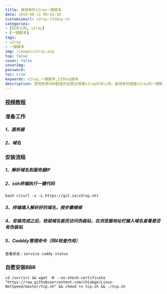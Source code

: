 ```yaml
---
title: 最简单的v2ray一键脚本
date: 2019-08-11 08:43:10
customizeurl: v2ray-233boy-sh
categories:
- [科学上网, v2ray]
- [一键脚本]
tags:
- v2ray
- 一键脚本
img: /images/v2ray.png
top: false
cover: false
coverImg: 
password: 
toc: true
keywords: v2ray,一键脚本,233boy脚本
description: 使用免费300额度的谷歌云搭建v2ray科学上网，最简单的搭建v2ray的一键脚本
---
```


### [视频教程](https://www.youtube.com/watch?v=aoMiqynu3fU)

### 准备工作

##### 1、服务器	

##### 2、域名

### 安装流程

##### 1、解析域名到服务器IP

##### 2、ssh终端执行一键代码

```
bash <(curl -s -L https://git.io/v2ray.sh) 
```

##### 3、终端填入解析好的域名，按步骤继续

##### 4、安装完成之后，检验域名能否访问伪装站，在浏览器地址栏输入域名查看是否有伪装站

##### 5、Cadddy管理命令（同4检查作用）

```
查看状态：service caddy status
```

### 自愿安装BBR

```shell
cd /usr/src && wget -N --no-check-certificate "https://raw.githubusercontent.com/chiakge/Linux-NetSpeed/master/tcp.sh" && chmod +x tcp.sh && ./tcp.sh
```